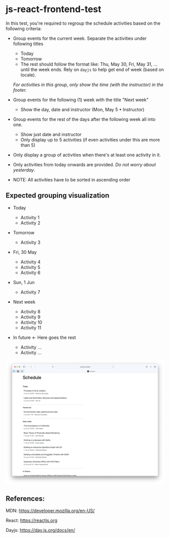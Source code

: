 # js-react-frontend-test

In this test, you're required to regroup the schedule activities based on the following criteria:

- Group events for the current week. Separate the activities under following titles
    - Today
    - Tomorrow
    - The rest should follow the format like: Thu, May 30, Fri, May 31, ... until the week ends. Rely on `dayjs` to help
      get end of week (based on locale).

  _For activities in this group, only show the time (with the instructor) in the footer._


- Group events for the following (1) week with the title "Next week"
    - Show the day, date and instructor (Mon, May 5 • Instructor)


- Group events for the rest of the days after the following week all into one.
    - Show just date and instructor
    - Only display up to 5 activities (if even activities under this are more than 5)


- Only display a group of activities when there's at least one activity in it.

- Only activities from today onwards are provided. _Do not worry about yesterday_.

- NOTE: All activities have to be sorted in ascending order

## Expected grouping visualization

- Today
    - Activity 1
    - Activity 2


- Tomorrow
    - Activity 3


- Fri, 30 May
    - Activity 4
    - Activity 5
    - Activity 6


- Sun, 1 Jun
    - Activity 7


- Next week
    - Activity 8
    - Activity 9
    - Activity 10
    - Activity 11


- In future <- Here goes the rest
    - Activity ...
    - Activity ...

![Preview of results](public/preview.png)

## References:

MDN: https://developer.mozilla.org/en-US/

React: https://reactjs.org

Dayjs: https://day.js.org/docs/en/